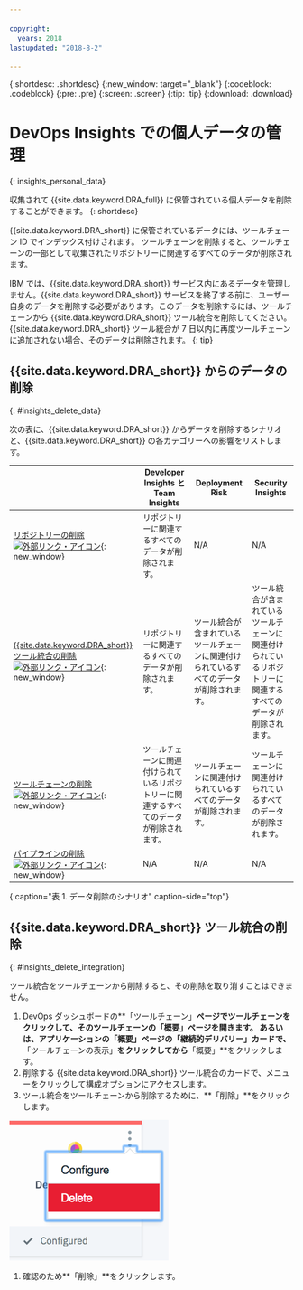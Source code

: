 ```yaml
---

copyright:
  years: 2018
lastupdated: "2018-8-2"

---
```


{:shortdesc: .shortdesc}
{:new_window: target="_blank"}
{:codeblock: .codeblock}
{:pre: .pre}
{:screen: .screen}
{:tip: .tip}
{:download: .download}

# DevOps Insights での個人データの管理
{: insights_personal_data}

収集されて {{site.data.keyword.DRA_full}} に保管されている個人データを削除することができます。
{: shortdesc}

{{site.data.keyword.DRA_short}} に保管されているデータには、ツールチェーン ID でインデックス付けされます。 ツールチェーンを削除すると、ツールチェーンの一部として収集されたリポジトリーに関連するすべてのデータが削除されます。

IBM では、{{site.data.keyword.DRA_short}} サービス内にあるデータを管理しません。{{site.data.keyword.DRA_short}} サービスを終了する前に、ユーザー自身のデータを削除する必要があります。このデータを削除するには、ツールチェーンから {{site.data.keyword.DRA_short}} ツール統合を削除してください。{{site.data.keyword.DRA_short}} ツール統合が 7 日以内に再度ツールチェーンに追加されない場合、そのデータは削除されます。
{: tip}

## {{site.data.keyword.DRA_short}} からのデータの削除
{: #insights_delete_data}

次の表に、{{site.data.keyword.DRA_short}} からデータを削除するシナリオと、{{site.data.keyword.DRA_short}} の各カテゴリーへの影響をリストします。

|  |Developer Insights と Team Insights |Deployment Risk|Security Insights |
|---------|-------------|-------------|-------------|
| [リポジトリーの削除 ![外部リンク・アイコン](../../icons/launch-glyph.svg "外部リンク・アイコン")](/docs/services/ContinuousDelivery/cd_personal_data.html#managing_grit_data){: new_window} |	リポジトリーに関連するすべてのデータが削除されます。  | N/A | N/A |
| [{{site.data.keyword.DRA_short}} ツール統合の削除 ![外部リンク・アイコン](../../icons/launch-glyph.svg "外部リンク・アイコン")](/docs/services/ContinuousDelivery/cd_personal_data.html#managing_toolchains){: new_window} |	リポジトリーに関連するすべてのデータが削除されます。  |ツール統合が含まれているツールチェーンに関連付けられているすべてのデータが削除されます。 |ツール統合が含まれているツールチェーンに関連付けられているリポジトリーに関連するすべてのデータが削除されます。  |
| [ツールチェーンの削除 ![外部リンク・アイコン](../../icons/launch-glyph.svg "外部リンク・アイコン")](/docs/services/ContinuousDelivery/cd_personal_data.html#managing_toolchains){: new_window} |ツールチェーンに関連付けられているリポジトリーに関連するすべてのデータが削除されます。 |ツールチェーンに関連付けられているすべてのデータが削除されます。  |ツールチェーンに関連付けられているすべてのデータが削除されます。  |
| [パイプラインの削除 ![外部リンク・アイコン](../../icons/launch-glyph.svg "外部リンク・アイコン")](/docs/services/ContinuousDelivery/cd_personal_data.html#managing_pipeline_data){: new_window} | N/A | N/A | N/A |
{:caption="表 1. データ削除のシナリオ" caption-side="top"}

## {{site.data.keyword.DRA_short}} ツール統合の削除
{: #insights_delete_integration}

ツール統合をツールチェーンから削除すると、その削除を取り消すことはできません。

1. DevOps ダッシュボードの**「ツールチェーン」**ページでツールチェーンをクリックして、そのツールチェーンの「概要」ページを開きます。 あるいは、アプリケーションの「概要」ページの「継続的デリバリー」カードで、**「ツールチェーンの表示」**をクリックしてから**「概要」**をクリックします。
1. 削除する {{site.data.keyword.DRA_short}} ツール統合のカードで、メニューをクリックして構成オプションにアクセスします。
1. ツール統合をツールチェーンから削除するために、**「削除」**をクリックします。

  ![構成メニュー](images/delete_insights_integration.png)

1. 確認のため**「削除」**をクリックします。 
